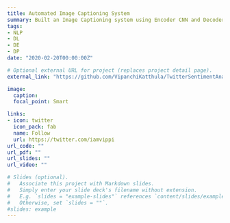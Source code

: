 ```yaml
---
title: Automated Image Captioning System
summary: Built an Image Captioning system using Encoder CNN and Decoder LSTM with an attention mechanism to generate relevant captions for any input image. Analyzed the results using BLEU 3, 4 metrics, and deployed the model in real-time using Amazon SageMaker.
tags:
- NLP
- DL
- DE
- DP
date: "2020-02-20T00:00:00Z"

# Optional external URL for project (replaces project detail page).
external_link: "https://github.com/VipanchiKatthula/TwitterSentimentAnalysis"

image:
  caption: 
  focal_point: Smart

links:
- icon: twitter
  icon_pack: fab
  name: Follow
  url: https://twitter.com/iamvippi
url_code: ""
url_pdf: ""
url_slides: ""
url_video: ""

# Slides (optional).
#   Associate this project with Markdown slides.
#   Simply enter your slide deck's filename without extension.
#   E.g. `slides = "example-slides"` references `content/slides/example-slides.md`.
#   Otherwise, set `slides = ""`.
#slides: example
---
```


